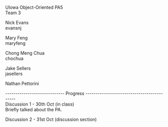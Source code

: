 UIowa Object-Oriented PA5   
Team 3  
  
Nick Evans  
evansnj  
  
Mary Feng  
maryfeng  
  
Chong Meng Chua  
chochua  
  
Jake Sellers  
jasellers  
  
Nathan Pettorini  
  
  
----------------------------- Progress -------------------------------------------    
Discussion 1 - 30th Oct (in class)  
Briefly talked about the PA.  
  
Discussion 2 - 31st Oct (discussion section)  
  
